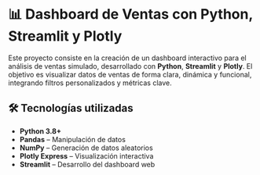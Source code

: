 # 📊 Dashboard de Ventas con Python, Streamlit y Plotly

Este proyecto consiste en la creación de un dashboard interactivo para el análisis de ventas simulado, desarrollado con **Python**, **Streamlit** y **Plotly**. El objetivo es visualizar datos de ventas de forma clara, dinámica y funcional, integrando filtros personalizados y métricas clave.


## 🛠 Tecnologías utilizadas

- **Python 3.8+**
- **Pandas** – Manipulación de datos
- **NumPy** – Generación de datos aleatorios
- **Plotly Express** – Visualización interactiva
- **Streamlit** – Desarrollo del dashboard web

